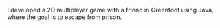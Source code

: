 I developed a 2D multiplayer game with a friend in Greenfoot using Java, where the goal is to escape from prison.

